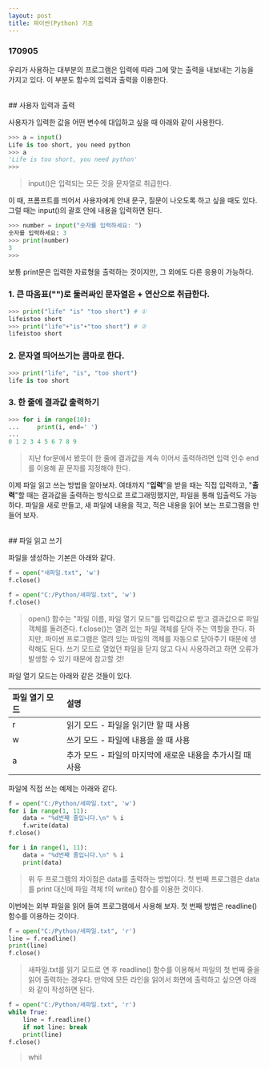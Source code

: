 ```yaml
---
layout: post
title: 파이썬(Python) 기초
---
```


### 170905

우리가 사용하는 대부분의 프로그램은 입력에 따라 그에 맞는 출력을 내보내는 기능을 가지고 있다. 이 부분도 함수의 입력과 출력을 이용한다.

<br>
## 사용자 입력과 출력

사용자가 입력한 값을 어떤 변수에 대입하고 싶을 때 아래와 같이 사용한다.

```python
>>> a = input()
Life is too short, you need python
>>> a
'Life is too short, you need python'
>>>
```
> input()은 입력되는 모든 것을 문자열로 취급한다.

이 때, 프롬프트를 띄어서 사용자에게 안내 문구, 질문이 나오도록 하고 싶을 때도 있다. 그럴 때는 input()의 괄호 안에 내용을 입력하면 된다.

```python
>>> number = input("숫자를 입력하세요: ")
숫자를 입력하세요: 3
>>> print(number)
3
>>>
```

보통 print문은 입력한 자료형을 출력하는 것이지만, 그 외에도 다른 응용이 가능하다.

### 1. 큰 따옴표("")로 둘러싸인 문자열은 + 연산으로 취급한다.

```python
>>> print("life" "is" "too short") # ①
lifeistoo short
>>> print("life"+"is"+"too short") # ②
lifeistoo short
```

### 2. 문자열 띄어쓰기는 콤마로 한다.

```python
>>> print("life", "is", "too short")
life is too short
```

### 3. 한 줄에 결과값 출력하기

```python
>>> for i in range(10):
...     print(i, end=' ')
...
0 1 2 3 4 5 6 7 8 9
```
> 지난 for문에서 봤듯이 한 줄에 결과값을 계속 이어서 출력하려면 입력 인수 end를 이용해 끝 문자를 지정해야 한다.

이제 파일 읽고 쓰는 방법을 알아보자. 여태까지 "**입력**"을 받을 때는 직접 입력하고, "**출력**"할 때는 결과값을 출력하는 방식으로 프로그래밍했지만, 파일을 통해 입출력도 가능하다. 파일을 새로 만들고, 새 파일에 내용을 적고, 적은 내용을 읽어 보는 프로그램을 만들어 보자.

<br>
## 파일 읽고 쓰기

파일을 생성하는 기본은 아래와 같다.

```python
f = open("새파일.txt", 'w')
f.close()

f = open("C:/Python/새파일.txt", 'w')
f.close()
```
> open() 함수는 "파일 이름, 파일 열기 모드"를 입력값으로 받고 결과값으로 파일 객체를 돌려준다.
> f.close()는 열려 있는 파일 객체를 닫아 주는 역할을 한다. 하지만, 파이썬 프로그램은 열려 있는 파일의 객체를 자동으로 닫아주기 때문에 생략해도 된다. 쓰기 모드로 열었던 파일을 닫지 않고 다시 사용하려고 하면 오류가 발생할 수 있기 때문에 참고할 것!

파일 열기 모드는 아래와 같은 것들이 있다.

| 파일 열기 모드 | 설명 |
| :------------- | :------------- |
| r       | 읽기 모드 - 파일을 읽기만 할 때 사용       |
| w       | 쓰기 모드 - 파일에 내용을 쓸 때 사용
| a       | 추가 모드 - 파일의 마지막에 새로운 내용을 추가시킬 때 사용

파일에 직접 쓰는 예제는 아래와 같다.

```python
f = open("C:/Python/새파일.txt", 'w')
for i in range(1, 11):
    data = "%d번째 줄입니다.\n" % i
    f.write(data)
f.close()

for i in range(1, 11):
    data = "%d번째 줄입니다.\n" % i
    print(data)
```
> 위 두 프로그램의 차이점은 data를 출력하는 방법이다. 첫 번째 프로그램은 data를 print 대신에 파일 객체 f의 write() 함수를 이용한 것이다.

이번에는 외부 파일을 읽어 들여 프로그램에서 사용해 보자. 첫 번째 방법은 readline() 함수를 이용하는 것이다.

```python
f = open("C:/Python/새파일.txt", 'r')
line = f.readline()
print(line)
f.close()
```
> 새파일.txt를 읽기 모드로 연 후 readline() 함수를 이용해서 파일의 첫 번째 줄을 읽어 출력하는 경우다. 만약에 모든 라인을 읽어서 화면에 출력하고 싶으면 아래와 같이 작성하면 된다.

```python
f = open("C:/Python/새파일.txt", 'r')
while True:
    line = f.readline()
    if not line: break
    print(line)
f.close()
```
> whil
